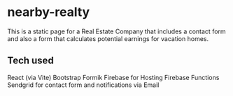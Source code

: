 # nearby-realty

This is a static page for a Real Estate Company that includes a contact form and also a form that calculates potential earnings for vacation homes. 


## Tech used
React (via Vite)
Bootstrap
Formik
Firebase for Hosting
Firebase Functions 
Sendgrid for contact form and notifications via Email
